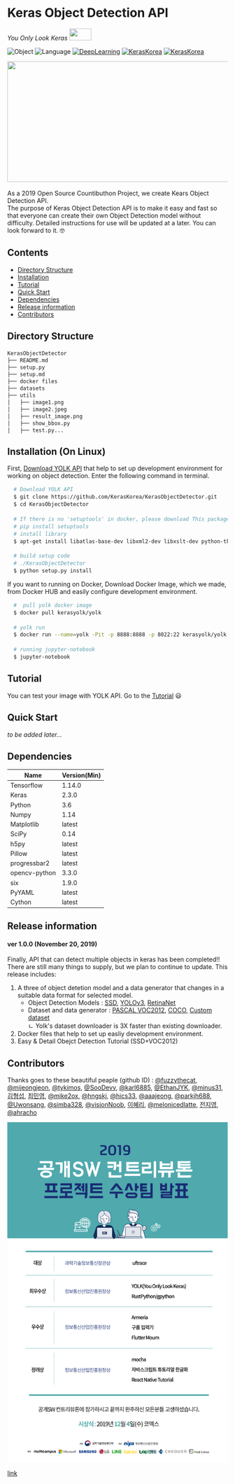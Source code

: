 # Keras Object Detection API


_You Only Look Keras_ <img width="50" height="27" src="https://user-images.githubusercontent.com/23257678/65056804-81fdb180-d9ac-11e9-931b-d027649c67cc.png" alt="">

![Object](https://img.shields.io/badge/Object-Detector-Yellow.svg)
![Language](https://img.shields.io/badge/Language-Python-blue.svg)
[![DeepLearning](https://img.shields.io/badge/DeepLearning-Keras-red.svg)](https://keras.io)
[![KerasKorea](https://img.shields.io/badge/Community-KerasKorea-purple.svg)](https://www.facebook.com/groups/KerasKorea/)
[![KerasKorea](https://img.shields.io/badge/2019-Contributhon-green.svg)](https://www.kosshackathon.kr/)

<p align="center">
  <img width="509" height="276" src="https://github.com/KerasKorea/KerasObjectDetector/blob/develop/res/YOLKteam_object_dection.png?raw=true" alt="">
</p>

<p align="center">

As a 2019 Open Source Countibuthon Project, we create Kears Object Detection API.  
The purpose of Keras Object Detection API is to make it easy and fast so that everyone can create their own Object Detection model without difficulty.
Detailed instructions for use will be updated at a later. You can look forward to it. 🤓

## Contents
* [Directory Structure](##Directory-Structure)
* [Installation](##Installation)
* [Tutorial](##Tutorial)
* [Quick Start](##Quick-Start)
* [Dependencies](##Dependencies)
* [Release information](##Release-information)
* [Contributors](##Contributors)

## Directory Structure
<!--need to edit-->
```
KerasObjectDetector
├── README.md
├── setup.py
├── setup.md
├── docker files
├── datasets
├── utils
│   ├── image1.png
│   ├── image2.jpeg
│   ├── result_image.png
│   ├── show_bbox.py
│   ├── test.py...
```

## Installation (On Linux)

First, [Download YOLK API](https://github.com/KerasKorea/KerasObjectDetector) that help to set up development environment for working on object detection. Enter the following command in terminal.

```bash
  # Download YOLK API
  $ git clone https://github.com/KerasKorea/KerasObjectDetector.git
  $ cd KerasObjectDetector

  # If there is no 'setuptools' in docker, please download This package.
  # pip install setuptools
  # install library
  $ apt-get install libatlas-base-dev libxml2-dev libxslt-dev python-tk
  
  # build setup code
  # ./KerasObjectDetector
  $ python setup.py install
```

If you want to running on Docker, Download Docker Image, which we made, from Docker HUB and easily configure development environment.

```bash
  #  pull yolk docker image
  $ docker pull kerasyolk/yolk

  # yolk run
  $ docker run --name=yolk -Pit -p 8888:8888 -p 8022:22 kerasyolk/yolk:latest

  # running jupyter-notebook
  $ jupyter-notebook
```

## Tutorial
<!-- used by inference -->
You can test your image with YOLK API. Go to the [Tutorial](https://github.com/KerasKorea/KerasObjectDetector/Object_detection_tutorial_by_keras_API.md) :smiley:

## Quick Start
_to be added later..._

## Dependencies
|Name|Version(Min)|
|---|---|
|Tensorflow|1.14.0|
|Keras|2.3.0|
|Python|3.6|
|Numpy|1.14|
|Matplotlib|latest|
|SciPy|0.14|
|h5py|latest|
|Pillow|latest|
|progressbar2|latest|
|opencv-python|3.3.0|
|six|1.9.0|
|PyYAML|latest|
|Cython|latest|

## Release information
#### ver 1.0.0 (November 20, 2019) 
Finally, API that can detect multiple objects in keras has been completed!! There are still many things to supply, but we plan to continue to update. This release includes: 

1. A three of object detetion model and a data generator that changes in a suitable data format for selected model. 
    - Object Detection Models : [SSD](https://github.com/pierluigiferrari/ssd_keras), [YOLOv3](https://github.com/qqwweee/keras-yolo3), [RetinaNet](https://github.com/fizyr/keras-retinanet)
    - Dataset and data generator : [PASCAL VOC2012](http://host.robots.ox.ac.uk/pascal/VOC/voc2012/), [COCO](http://cocodataset.org/#home), [Custom dataset]()  <!--need to description-->  
      ㄴ Yolk's dataset downloader is 3X faster than existing downloader.
2. Docker files that help to set up easliy development environment.
3. Easy & Detail Obejct Detection Tutorial (SSD+VOC2012)

## Contributors
Thanks goes to these beautiful peaple (github ID) :
[@fuzzythecat](https://github.com/fuzzythecat), [@mijeongjeon](https://github.com/mijeongjeon), [@tykimos](https://github.com/tykimos), [@SooDevv](https://github.com/SooDevv), [@karl6885](https://github.com/karl6885), [@EthanJYK](https://github.com/EthanJYK), [@minus31](https://github.com/minus31), [김형섭](), [최민영](), [@mike2ox](https://github.com/mike2ox), [@hngskj](https://github.com/hngskj), [@hics33](https://github.com/hics33), [@aaajeong](https://github.com/aaajeong), [@parkjh688](https://github.com/parkjh688), [@Uwonsang](https://github.com/Uwonsang), [@simba328](https://github.com/simba328), [@visionNoob](https://github.com/visionNoob), [이혜리](), [@melonicedlatte](https://github.com/melonicedlatte), [전지영](), [@ahracho](https://github.com/ahracho)


<p align="center">
  <img src="https://github.com/hngskj/KerasObjectDetector/blob/master/oss_sw_contribution_prize.jpg?raw=true" alt="">
</p>

[link](https://www.oss.kr/contributhon_notice/show/97fbde9f-3854-428d-b6ec-294002463148#)
